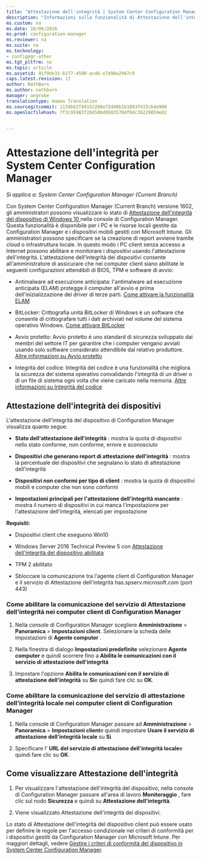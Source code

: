 ```yaml
---
title: "Attestazione dell'integrità | System Center Configuration Manager"
description: "Informazioni sulla funzionalità di Attestazione dell'integrità del dispositivo visibile nella console di Configuration Manager."
ms.custom: na
ms.date: 10/06/2016
ms.prod: configuration-manager
ms.reviewer: na
ms.suite: na
ms.technology:
- configmgr-other
ms.tgt_pltfrm: na
ms.topic: article
ms.assetid: 91f9de33-b277-4500-acd6-e7d90a2947c9
caps.latest.revision: 17
author: NathBarn
ms.author: nathbarn
manager: angrobe
translationtype: Human Translation
ms.sourcegitcommit: 1134bb2f04152288e72d40b1b1083f415cb4e900
ms.openlocfilehash: 7f3c95983f28d58bd0503570df9dc3b229059e82


---
```

# <a name="health-attestation-for-system-center-configuration-manager"></a>Attestazione dell'integrità per System Center Configuration Manager

*Si applica a: System Center Configuration Manager (Current Branch)*

Con System Center Configuration Manager (Current Branch) versione 1602, gli amministratori possono visualizzare lo stato di [Attestazione dell'integrità del dispositivo di Windows 10 ](https://technet.microsoft.com/library/mt592023.aspx) nella console di Configuration Manager.  Questa funzionalità è disponibile per i PC e le risorse locali gestite da Configuration Manager e i dispositivi mobili gestiti con Microsoft Intune. Gli amministratori possono specificare se la creazione di report avviene tramite cloud o infrastruttura locale. In questo modo i PC client senza accesso a Internet possono abilitare e monitorare i dispositivi usando l'attestazione dell'integrità. L'attestazione dell'integrità dei dispositivi consente all'amministratore di assicurare che nei computer client siano abilitate le seguenti configurazioni attendibili di BIOS, TPM e software di avvio:  

-   Antimalware ad esecuzione anticipata: l'antimalware ad esecuzione anticipata (ELAM) protegge il computer all'avvio e prima dell'inizializzazione dei driver di terze parti. [Come attivare la funzionalità ELAM](https://gallery.technet.microsoft.com/How-to-turn-on-Early-84552ec5)  

-   BitLocker: Crittografia unità BitLocker di Windows è un software che consente di crittografare tutti i dati archiviati nel volume del sistema operativo Windows.  [Come attivare BitLocker](https://gallery.technet.microsoft.com/How-to-turn-on-BitLocker-34294d3d)  

-   Avvio protetto: Avvio protetto è uno standard di sicurezza sviluppato dai membri del settore IT per garantire che i computer vengano avviati usando solo software considerato attendibile dal relativo produttore. [Altre informazioni su Avvio protetto](https://technet.microsoft.com/library/hh824987.aspx)  

-   Integrità del codice: Integrità del codice è una funzionalità che migliora la sicurezza del sistema operativo convalidando l'integrità di un driver o di un file di sistema ogni volta che viene caricato nella memoria. [Altre informazioni su Integrità del codice](https://technet.microsoft.com/library/dd348642.aspx)  



##  <a name="device-health-attestation"></a>Attestazione dell'integrità dei dispositivi  
 L'attestazione dell'integrità del dispositivo di Configuration Manager visualizza quanto segue:  

-   **Stato dell'attestazione dell'integrità** : mostra la quota di dispositivi nello stato conforme, non conforme, errore e sconosciuto  

-   **Dispositivi che generano report di attestazione dell'integrità** : mostra la percentuale dei dispositivi che segnalano lo stato di attestazione dell'integrità  

-   **Dispositivi non conformi per tipo di client** : mostra la quota di dispositivi mobili e computer che non sono conformi  

-   **Impostazioni principali per l'attestazione dell'integrità mancante** : mostra il numero di dispositivi in cui manca l'impostazione per l'attestazione dell'integrità, elencati per impostazione  

 **Requisiti:**  

-   Dispositivi client che eseguono Win10  

-   Windows Server 2016 Technical Preview 5 con [Attestazione dell'integrità del dispositivo abilitata](https://technet.microsoft.com/windows-server-docs/security/device-health-attestation)

-    TPM 2 abilitato  

-   Sbloccare la comunicazione tra l'agente client di Configuration Manager e il servizio di Attestazione dell'integrità has.spserv.microsoft.com (port 443)

### <a name="how-to-enable-health-attestation-service-communication-on-configuration-manager-client-computers"></a>Come abilitare la comunicazione del servizio di Attestazione dell'integrità nei computer client di Configuration Manager  

1.  Nella console di Configuration Manager scegliere **Amministrazione** > **Panoramica** > **Impostazioni client**.  Selezionare la scheda delle impostazioni di **Agente computer** .  

2.  Nella finestra di dialogo **Impostazioni predefinite** selezionare **Agente computer** e quindi scorrere fino a **Abilita le comunicazioni con il servizio di attestazione dell'integrità**  

3.  Impostare l'opzione **Abilita le comunicazioni con il servizio di attestazione dell'integrità** su **Sì**e quindi fare clic su **OK**.  

### <a name="how-to-enable-on-premises-health-attestation-service-communication-on-configuration-manager-client-computers"></a>Come abilitare la comunicazione del servizio di attestazione dell'integrità locale nei computer client di Configuration Manager


1. Nella console di Configuration Manager passare ad **Amministrazione** > **Panoramica** > **Impostazioni client**e quindi impostare **Usare il servizio di attestazione dell'integrità locale** su **Sì**.


2. Specificare l' **URL del servizio di attestazione dell'integrità locale**e quindi fare clic su **OK**.

## <a name="how-to-view-health-attestation"></a>Come visualizzare Attestazione dell'integrità  


1.  Per visualizzare l'attestazione dell'integrità del dispositivo, nella console di Configuration Manager passare all'area di lavoro **Monitoraggio** , fare clic sul nodo **Sicurezza** e quindi su **Attestazione dell'integrità**.  

2.  Viene visualizzato Attestazione dell'integrità dei dispositivi.  

 Lo stato di Attestazione dell'integrità del dispositivo client può essere usato per definire le regole per l'accesso condizionale nei criteri di conformità per i dispositivi gestiti da Configuration Manager con Microsoft Intune. Per maggiori dettagli, vedere [Gestire i criteri di conformità del dispositivo in System Center Configuration Manager](/sccm/protect/deploy-use/device-compliance-policies).  



<!--HONumber=Nov16_HO1-->


